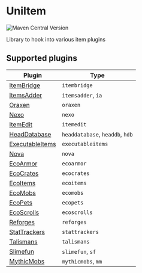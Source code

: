 # UniItem

![Maven Central Version](https://img.shields.io/maven-central/v/io.github.projectunified/uni-item-all)

Library to hook into various item plugins

## Supported plugins

| Plugin                                                       | Type                            |
|--------------------------------------------------------------|---------------------------------|
| [ItemBridge](https://polymart.org/product/4)                 | `itembridge`                    |
| [ItemsAdder](https://www.spigotmc.org/resources/73355/)      | `itemsadder`, `ia`              |
| [Oraxen](https://www.spigotmc.org/resources/72448/)          | `oraxen`                        |
| [Nexo](https://polymart.org/product/6901)                    | `nexo`                          |
| [ItemEdit](https://www.spigotmc.org/resources/40993/)        | `itemedit`                      |
| [HeadDatabase](https://www.spigotmc.org/resources/14280/)    | `headdatabase`, `headdb`, `hdb` |
| [ExecutableItems](https://www.spigotmc.org/resources/77578/) | `executableitems`               |
| [Nova](https://modrinth.com/plugin/nova-framework)           | `nova`                          |
| [EcoArmor](https://www.spigotmc.org/resources/88246/)        | `ecoarmor`                      | 
| [EcoCrates](https://polymart.org/product/2149/)              | `ecocrates`                     | 
| [EcoItems](https://www.spigotmc.org/resources/94601/)        | `ecoitems`                      | 
| [EcoMobs](https://www.spigotmc.org/resources/86576/)         | `ecomobs`                       |
| [EcoPets](https://www.spigotmc.org/resources/102693/)        | `ecopets`                       |
| [EcoScrolls](https://www.spigotmc.org/resources/118132/)     | `ecoscrolls`                    |
| [Reforges](https://www.spigotmc.org/resources/95273/)        | `reforges`                      | 
| [StatTrackers](https://www.spigotmc.org/resources/88247/)    | `stattrackers`                  |
| [Talismans](https://www.spigotmc.org/resources/87377/)       | `talismans`                     |
| [Slimefun](https://github.com/Slimefun/Slimefun4)            | `slimefun`, `sf`                |
| [MythicMobs](https://www.spigotmc.org/resources/5702/)       | `mythicmobs`, `mm`              |
